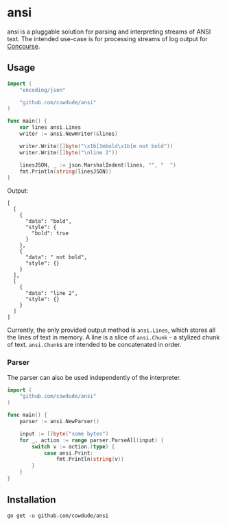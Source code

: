 # ansi

ansi is a pluggable solution for parsing and interpreting streams of ANSI text.
The intended use-case is for processing streams of log output for 
[Concourse](https://github.com/concourse/concourse).

## Usage

```go
import (
    "encoding/json"

    "github.com/cowdude/ansi"
)

func main() {
    var lines ansi.Lines
    writer := ansi.NewWriter(&lines)

    writer.Write([]byte("\x1b[1mbold\x1b[m not bold"))
    writer.Write([]byte("\nline 2"))

    linesJSON, _ := json.MarshalIndent(lines, "", "  ")
    fmt.Println(string(linesJSON))
}

```

Output:

```
[
  [
    {
      "data": "bold",
      "style": {
        "bold": true
      }
    },
    {
      "data": " not bold",
      "style": {}
    }
  ],
  [
    {
      "data": "line 2",
      "style": {}
    }
  ]
]
```

Currently, the only provided output method is `ansi.Lines`, which stores all
the lines of text in memory. A line is a slice of `ansi.Chunk` - a stylized
chunk of text. `ansi.Chunk`s are intended to be concatenated in order.

### Parser

The parser can also be used independently of the interpreter.

```go
import (
    "github.com/cowdude/ansi"
)

func main() {
    parser := ansi.NewParser()

    input := []byte("some bytes")
    for _, action := range parser.ParseAll(input) {
        switch v := action.(type) {
            case ansi.Print:
                fmt.Println(string(v))
        }
    }
}
```

## Installation

```shell script
go get -u github.com/cowdude/ansi
```
